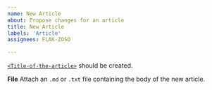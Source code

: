 ```yaml
---
name: New Article
about: Propose changes for an article
title: New Article
labels: 'Article'
assignees: FLAK-ZOSO

---
```


**<Title-of-the-article>**
[`<Title-of-the-article>`](https://github.com/Lioydiano/Lioydiano.github.io/<article-name>) should be created.

**File**
Attach an `.md` or `.txt` file containing the body of the new article.
